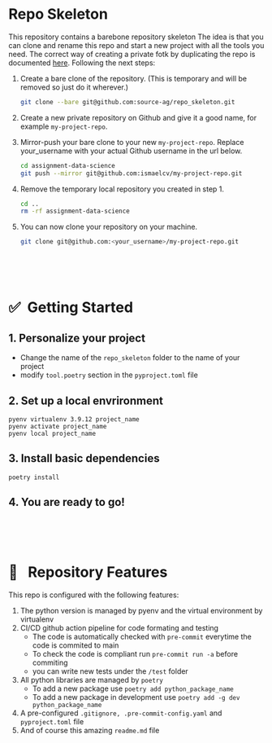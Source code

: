 # Repo Skeleton
This repository contains a barebone repository skeleton
The idea is that you can clone and rename this repo and start a new project with all the tools you need. The correct way of creating a private fotk by duplicating the repo is documented [here](https://help.github.com/articles/duplicating-a-repository/). Following the next steps:


 1. Create a bare clone of the repository.
    (This is temporary and will be removed so just do it wherever.)
    ```bash
    git clone --bare git@github.com:source-ag/repo_skeleton.git
    ```

 2. Create a new private repository on Github and give it a good name, for example `my-project-repo`.

 3. Mirror-push your bare clone to your new `my-project-repo`.
    Replace your_username with your actual Github username in the url below.

    ```bash
    cd assignment-data-science
    git push --mirror git@github.com:ismaelcv/my-project-repo.git
    ```

 4. Remove the temporary local repository you created in step 1.
    ```bash
    cd ..
    rm -rf assignment-data-science
    ```

 5. You can now clone your repository on your machine.
    ```bash
    git clone git@github.com:<your_username>/my-project-repo.git
    ```
<Br>
<Br>
<Br>

# ✅&nbsp; Getting Started


## 1. Personalize your project
* Change the name of the ``repo_skeleton`` folder to the name of your project
* modify ``tool.poetry`` section in the ``pyproject.toml`` file

## 2. Set up a local envrironment
```console
pyenv virtualenv 3.9.12 project_name
pyenv activate project_name
pyenv local project_name
```
## 3. Install basic dependencies
```console
poetry install
```
## 4. You are ready to go!



<Br>
<Br>
<Br>


# 🌟 &nbsp; Repository Features

This repo is configured with the following features:

1. The python version is managed by pyenv and the virtual environment by virtualenv
1. CI/CD github action pipeline for code formating and testing
    * The code is automatically checked with ``pre-commit`` everytime the code is commited to main
    * To check the code is compliant run ``pre-commit run -a`` before commiting
    * you can write new tests under the ``/test`` folder
1. All python libraries are managed by ``poetry``
    * To add a new package use ``poetry add python_package_name``
    * To add a new package in development use ``poetry add -g dev python_package_name``
1. A pre-configured ``.gitignore, .pre-commit-config.yaml`` and ``pyproject.toml`` file
1. And of course this amazing ``readme.md`` file
